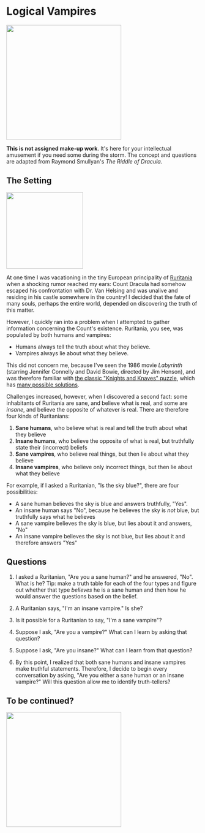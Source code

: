 # Logical Vampires

<img src="https://imageproxy.ifunny.co/crop:x-20,resize:640x,quality:90x75/images/21f74385e55a83c580e0dbd37efa15ee3639ef48592574819ee995d11375de6b_1.jpg" width="300px" />

</br>

**This is not assigned make-up work**. It's here for your intellectual amusement if you need some during the storm. The concept and questions are adapted from Raymond Smullyan's *The Riddle of Dracula*.

## The Setting

<img src="https://i1.sndcdn.com/artworks-000192087652-xnuxmw-t500x500.jpg" width="200px" />

</br>

At one time I was vacationing in the tiny European principality of [Ruritania](https://tvtropes.org/pmwiki/pmwiki.php/Literature/ThePrisonerOfZenda) when a shocking rumor reached my ears: Count Dracula had somehow escaped his confrontation with Dr. Van Helsing and was unalive and residing in his castle somewhere in the country! I decided that the fate of many souls, perhaps the entire world, depended on discovering the truth of this matter.

However, I quickly ran into a problem when I attempted to gather information concerning the Count's existence. Ruritania, you see, was populated by both humans and vampires:

- Humans always tell the truth about what they believe.
- Vampires always lie about what they believe.

This did not concern me, because I've seen the 1986 movie *Labyrinth* (starring Jennifer Connelly and David Bowie, directed by Jim Henson), and was therefore familiar with [the classic "Knights and Knaves" puzzle](https://www.youtube.com/watch?v=ReFhu8KYbmU), which has [many possible solutions](https://www.giantitp.com/comics/oots0327.html).

Challenges increased, however, when I discovered a second fact: some inhabitants of Ruritania are sane, and believe what is real, and some are *insane*, and believe the opposite of whatever is real. There are therefore four kinds of Ruritanians:

1. **Sane humans**, who believe what is real and tell the truth about what they believe
2. **Insane humans**, who believe the opposite of what is real, but truthfully state their (incorrect) beliefs
3. **Sane vampires**, who believe real things, but then lie about what they believe
4. **Insane vampires**, who believe only incorrect things, but then lie about what they believe

For example, if I asked a Ruritanian, "Is the sky blue?", there are four possibilities:

- A sane human believes the sky is blue and answers truthfully, "Yes".
- An insane human says "No", because he believes the sky is *not* blue, but truthfully says what he believes
- A sane vampire believes the sky is blue, but lies about it and answers, "No"
- An insane vampire believes the sky is not blue, but lies about it and therefore answers "Yes"

## Questions

1. I asked a Ruritanian, "Are you a sane human?" and he answered, "No". What is he?  Tip: make a truth table for each of the four types and figure out whether that type *believes* he is a sane human and then how he would answer the questions based on the belief.

2. A Ruritanian says, "I'm an insane vampire." Is she?

3. Is it possible for a Ruritanian to say, "I'm a sane vampire"?

4. Suppose I ask, "Are you a vampire?" What can I learn by asking that question?

5. Suppose I ask, "Are you insane?" What can I learn from that question?

6. By this point, I realized that both sane humans and insane vampires make truthful statements. Therefore, I decide to begin every conversation by asking, "Are you either a sane human or an insane vampire?" Will this question allow me to identify truth-tellers?


## To be continued?

<img src="https://i.pinimg.com/originals/ce/7d/3a/ce7d3abe14fb5cfadc5a797b50a6a036.jpg" width="300px"/>
